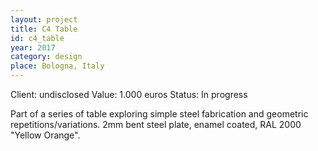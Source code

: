 ```yaml
---
layout: project
title: C4 Table
id: c4_table
year: 2017
category: design
place: Bologna, Italy
---
```

Client: undisclosed
Value: 1.000 euros 
Status: In progress

Part of a series of table exploring simple steel fabrication and geometric repetitions/variations.
2mm bent steel plate, enamel coated, RAL 2000 "Yellow Orange".
